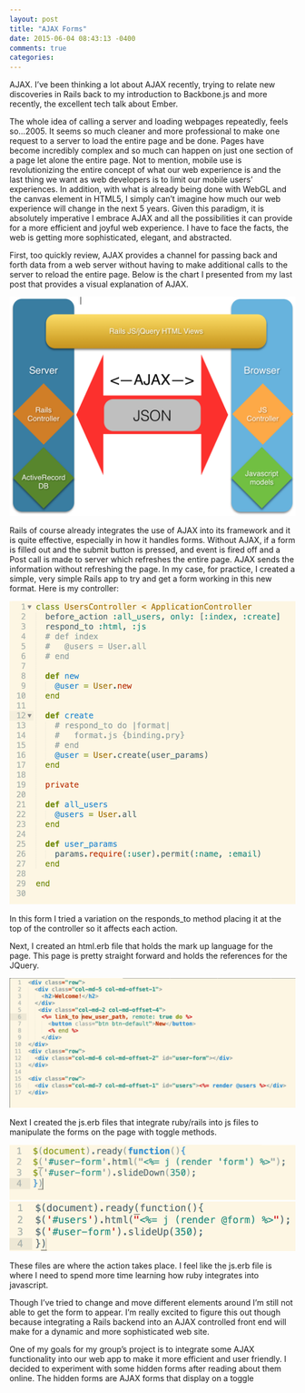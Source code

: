 ```yaml
---
layout: post
title: "AJAX Forms"
date: 2015-06-04 08:43:13 -0400
comments: true
categories: 
---
```


AJAX.  I’ve been thinking a lot about AJAX recently, trying to relate new discoveries in Rails back to my introduction to Backbone.js and more recently, the excellent tech talk about Ember.  

The whole idea of calling a server and loading webpages repeatedly, feels so…2005.  It seems so much cleaner and more professional to make one request to a server to load the entire page and be done.  Pages have become incredibly complex and so much can happen on just one section of a page let alone the entire page.  Not to mention, mobile use is revolutionizing the entire concept of what our web experience is and the last thing we want as web developers is to limit our mobile users’ experiences.  In addition,  with what is already being done with WebGL and the canvas element in HTML5, I simply can’t imagine how much our web experience will change in the next 5 years.  Given this paradigm, it is absolutely imperative I embrace AJAX and all the possibilities it can provide for a more efficient and joyful web experience.  I have to face the facts, the web is getting more sophisticated, elegant, and abstracted.

First, too quickly review, AJAX provides a channel for passing back and forth data from a web server without having to make additional calls to the server to reload the entire page.  Below is the chart I presented from my last post that provides a visual explanation of AJAX.  

<img src="/images/web_front_back.png">

Rails of course already integrates the use of AJAX into its framework and it is quite effective, especially in how it handles forms.  Without AJAX, if a form is filled out and the submit button is pressed, and event is fired off and a Post call is made to server which refreshes the entire page.  AJAX sends the information without refreshing the page.  In my case, for practice, I created a simple, very simple Rails app to try and get a form working in this new format.  Here is my controller:

<img src="/images/controller.png">

In this form I tried a variation on the responds_to method placing it at the top of the controller so it affects each action. 

Next, I created an html.erb file that holds the mark up language for the page.  This page is pretty straight forward and holds the references for the JQuery. 

<img src="/images/htmlerb.png">

Next I created the js.erb files that integrate ruby/rails into js files to manipulate the forms on the page with toggle methods.  

<img src="/images/newjserb.png">

<img src="/images/createjserb.png">

These files are where the action takes place.  I feel like the js.erb file is where I need to spend more time learning how ruby integrates into javascript.

Though I’ve tried to change and move different elements around I’m still not able to get the form to appear.  I’m really excited to figure this out though because integrating a Rails backend into an AJAX controlled front end will make for a dynamic and more sophisticated web site. 
   
One of my goals for my group’s project is to integrate some AJAX functionality into our web app to make it more efficient and user friendly.  I decided to experiment with some hidden forms after reading about them online.  The hidden forms are AJAX forms that display on a toggle
